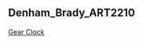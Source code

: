 ## Denham_Brady_ART2210

[Gear Clock](https://github.com/bdenha3/Denham_Brady_ART2210/tree/master/Brady_Denham_Clock_Project/Denham_Clock)